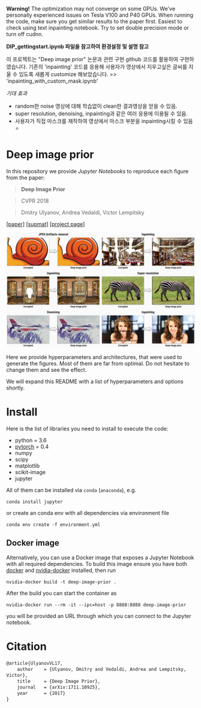 **Warning!** The optimization may not converge on some GPUs. We've personally experienced issues on Tesla V100 and P40 GPUs. When running the code, make sure you get similar results to the paper first. Easiest to check using text inpainting notebook.  Try to set double precision mode or turn off cudnn. 

**DIP_gettingstart.ipynb 파일을 참고하여 환경설정 및 설명 참고**

이 프로젝트는  "Deep image prior" 논문과 관련 구현 github 코드를 활용하여 구현하였습니다.
기존의 'inpainting' 코드를 응용해 사용자가 영상에서 지우고싶은 글씨를 지울 수 있도록 새롭게 customize 해보았습니다.
=> 'inpainting_with_custom_mask.ipynb'

*기대 효과*
- random한 noise 영상에 대해 학습없이 clean한 결과영상을 얻을 수 있음.
- super resolution, denoising, inpainting과 같은 여러 응용에 이용될 수 있음.
- 사용자가 직접 마스크를 제작하여 영상에서 마스크 부분을 inpainting시킬 수 있음 ⭐️

# Deep image prior

In this repository we provide *Jupyter Notebooks* to reproduce each figure from the paper:

> **Deep Image Prior**

> CVPR 2018

> Dmitry Ulyanov, Andrea Vedaldi, Victor Lempitsky


[[paper]](https://sites.skoltech.ru/app/data/uploads/sites/25/2018/04/deep_image_prior.pdf) [[supmat]](https://box.skoltech.ru/index.php/s/ib52BOoV58ztuPM) [[project page]](https://dmitryulyanov.github.io/deep_image_prior)

![](data/teaser_compiled.jpg)

Here we provide hyperparameters and architectures, that were used to generate the figures. Most of them are far from optimal. Do not hesitate to change them and see the effect.

We will expand this README with a list of hyperparameters and options shortly.

# Install

Here is the list of libraries you need to install to execute the code:
- python = 3.6
- [pytorch](http://pytorch.org/) = 0.4
- numpy
- scipy
- matplotlib
- scikit-image
- jupyter

All of them can be installed via `conda` (`anaconda`), e.g.
```
conda install jupyter
```


or create an conda env with all dependencies via environment file

```
conda env create -f environment.yml
```

## Docker image

Alternatively, you can use a Docker image that exposes a Jupyter Notebook with all required dependencies. To build this image ensure you have both [docker](https://www.docker.com/) and  [nvidia-docker](https://github.com/NVIDIA/nvidia-docker) installed, then run

```
nvidia-docker build -t deep-image-prior .
```

After the build you can start the container as

```
nvidia-docker run --rm -it --ipc=host -p 8888:8888 deep-image-prior
```

you will be provided an URL through which you can connect to the Jupyter notebook.


# Citation
```
@article{UlyanovVL17,
    author    = {Ulyanov, Dmitry and Vedaldi, Andrea and Lempitsky, Victor},
    title     = {Deep Image Prior},
    journal   = {arXiv:1711.10925},
    year      = {2017}
}
```
